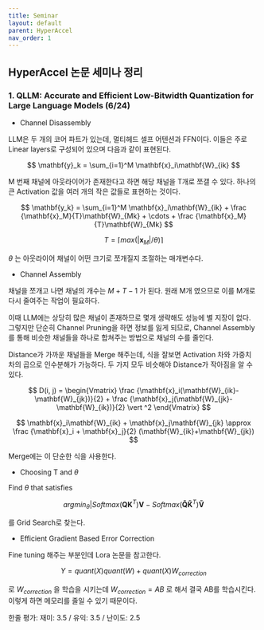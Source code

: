 ```yaml
---
title: Seminar
layout: default
parent: HyperAccel
nav_order: 1
---
```


## HyperAccel 논문 세미나 정리

### **1. QLLM: Accurate and Efficient Low-Bitwidth Quantization for Large Language Models (6/24)**  

- Channel Disassembly

LLM은 두 개의 코어 파트가 있는데, 멀티헤드 셀프 어텐션과 FFN이다. 이들은 주로 Linear layers로 구성되어 있으며 다음과 같이 표현된다.  

$$
\mathbf{y}_k = \sum_{i=1}^M \mathbf{x}_i\mathbf{W}_{ik}
$$

M 번째 채널에 아웃라이어가 존재한다고 하면 해당 채널을 T개로 쪼갤 수 있다. 하나의 큰 Activation 값을 여러 개의 작은 값들로 표현하는 것이다.

$$
\mathbf{y_k} = \sum_{i=1}^M \mathbf{x}_i\mathbf{W}_{ik} + \frac {\mathbf{x}_M}{T}\mathbf{W}_{Mk} + \cdots + \frac {\mathbf{x}_M}{T}\mathbf{W}_{Mk}
$$

$$
T = \lceil max(\vert \mathbf{x}_M \vert /\theta) \rceil
$$

$\theta$ 는 아웃라이어 채널이 어떤 크기로 쪼개질지 조절하는 매개변수다.  

- Channel Assembly

채널을 쪼개고 나면 채널의 개수는 $M + T - 1$ 가 된다. 원래 M개 였으므로 이를 M개로 다시 줄여주는 작업이 필요하다.

이때 LLM에는 상당히 많은 채널이 존재하므로 몇개 생략해도 성능에 별 지장이 없다. 그렇지만 단순히 Channel Pruning을 하면 정보를 잃게 되므로, Channel Assembly를 통해 비슷한 채널들을 하나로 합쳐주는 방법으로 채널의 수를 줄인다.  

Distance가 가까운 채널들을 Merge 해주는데, 식을 잘보면 Activation 차와 가중치 차의 곱으로 인수분해가 가능하다. 두 가지 모두 비슷해야 Distance가 작아짐을 알 수 있다.

$$
D(i, j) = \begin{Vmatrix} \frac {\mathbf{x}_i(\mathbf{W}_{ik}-\mathbf{W}_{jk})}{2} + \frac {\mathbf{x}_j(\mathbf{W}_{jk}-\mathbf{W}_{ik})}{2} \vert ^2 \end{Vmatrix} 
$$


$$
\mathbf{x}_i\mathbf{W}_{ik} + \mathbf{x}_j\mathbf{W}_{jk} \approx \frac {\mathbf{x}_i + \mathbf{x}_j}{2} (\mathbf{W}_{ik}+\mathbf{W}_{jk})
$$

Merge에는 이 단순한 식을 사용한다.  

- Choosing T and $\theta$  

Find $\theta$ that satisfies

$$
arg min_\theta \vert Softmax(\mathbf{QK}^T)\mathbf{V} - Softmax(\mathbf{\tilde{Q}\tilde{K}}^T)\mathbf{\tilde{V}}
$$

를 Grid Search로 찾는다.    

- Efficient Gradient Based Error Correction  

Fine tuning 해주는 부분인데 Lora 논문을 참고한다. 

$$
Y = quant(X)quant(W) + quant(X)W_{correction}
$$

로 $W_{correction}$ 을 학습을 시키는데 $W_{correction}=AB$ 로 해서 결국 AB를 학습시킨다. 이렇게 하면 메모리를 줄일 수 있기 때문이다.  

한줄 평가: 재미: 3.5 / 유익: 3.5 / 난이도: 2.5


